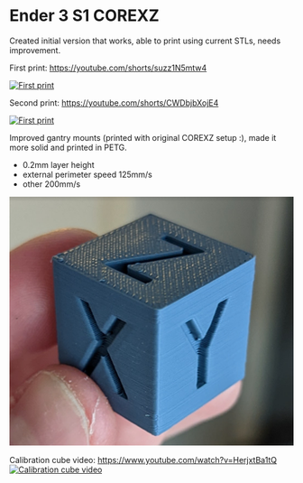 # Ender 3 S1 COREXZ

Created initial version that works, able to print using current STLs, needs improvement.

First print: https://youtube.com/shorts/suzz1N5mtw4

[![First print](https://img.youtube.com/vi/suzz1N5mtw4/0.jpg)](https://www.youtube.com/watch?v=suzz1N5mtw4)

Second print: https://youtube.com/shorts/CWDbjbXojE4

[![First print](https://img.youtube.com/vi/CWDbjbXojE4/0.jpg)](https://www.youtube.com/watch?v=CWDbjbXojE4)

Improved gantry mounts (printed with original COREXZ setup :), made it more solid and printed in PETG.
- 0.2mm layer height
- external perimeter speed 125mm/s
- other 200mm/s


[![Calibration cube](content/images/calibration_cube_20x20_0.2_13m29s.png)]()

Calibration cube video: https://www.youtube.com/watch?v=HerjxtBa1tQ
[![Calibration cube video](https://img.youtube.com/vi/HerjxtBa1tQ/0.jpg)](https://www.youtube.com/watch?v=HerjxtBa1tQ)
